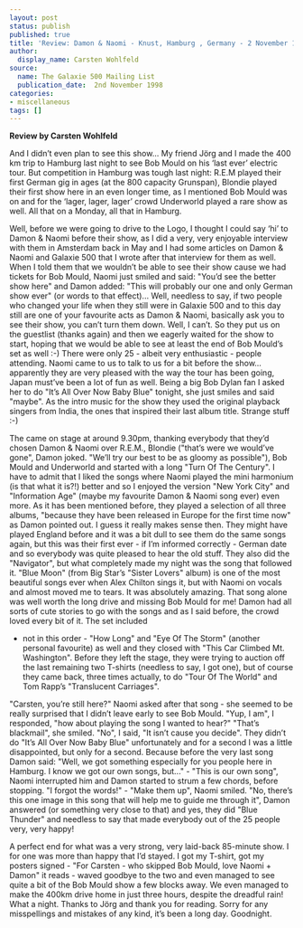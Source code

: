 ```yaml
---
layout: post
status: publish
published: true
title: 'Review: Damon & Naomi - Knust, Hamburg , Germany - 2 November 1998'
author:
  display_name: Carsten Wohlfeld
source:
  name: The Galaxie 500 Mailing List
  publication_date:  2nd November 1998
categories:
- miscellaneous
tags: []
---
```

**Review by Carsten Wohlfeld**

And I didn’t even plan to see this show... My friend Jörg and I made the 400
km trip to Hamburg last night to see Bob Mould on his ‘last ever’ electric
tour. But competition in Hamburg was tough last night: R.E.M played their
first German gig in ages (at the 800 capacity Grunspan), Blondie played their
first show here in an even longer time, as I mentioned Bob Mould was on and
for the ‘lager, lager, lager’ crowd Underworld played a rare show as well. All
that on a Monday, all that in Hamburg.

Well, before we were going to drive to the Logo, I thought I could say ‘hi’ to
Damon & Naomi before their show, as I did a very, very enjoyable interview
with them in Amsterdam back in May and I had some articles on Damon & Naomi
and Galaxie 500 that I wrote after that interview for them as well. When I
told them that we wouldn’t be able to see their show cause we had tickets for
Bob Mould, Naomi just smiled and said: "You’d see the better show here" and
Damon added: "This will probably our one and only German show ever" (or words
to that effect)... Well, needless to say, if two people who changed your life
when they still were in Galaxie 500 and to this day still are one of your
favourite acts as Damon & Naomi, basically ask you to see their show, you
can’t turn them down. Well, I can’t. So they put us on the guestlist (thanks
again) and then we eagerly waited for the show to start, hoping that we would
be able to see at least the end of Bob Mould’s set as well :-) There were only
25 - albeit very enthusiastic - people attending. Naomi came to us to talk to
us for a bit before the show... apparently they are very pleased with the way
the tour has been going, Japan must’ve been a lot of fun as well. Being a big
Bob Dylan fan I asked her to do "It’s All Over Now Baby Blue" tonight, she
just smiles and said "maybe". As the intro music for the show they used the
original playback singers from India, the ones that inspired their last album
title. Strange stuff :-)

The came on stage at around 9.30pm, thanking everybody that they’d chosen
Damon & Naomi over R.E.M., Blondie ("that’s were we would’ve gone", Damon
joked. "We’ll try our best to be as gloomy as possible"), Bob Mould and
Underworld and started with a long "Turn Of The Century". I have to admit that
I liked the songs where Naomi played the mini harmonium (is that what it is?!)
better and so I enjoyed the version "New York City" and "Information Age"
(maybe my favourite Damon & Naomi song ever) even more. As it has been
mentioned before, they played a selection of all three albums, "because they
have been released in Europe for the first time now" as Damon pointed out. I
guess it really makes sense then. They might have played England before and it
was a bit dull to see them do the same songs again, but this was their first
ever - if I’m informed correctly - German date and so everybody was quite
pleased to hear the old stuff. They also did the "Navigator", but what
completely made my night was the song that followed it. "Blue Moon" (from Big
Star’s "Sister Lovers" album) is one of the most beautiful songs ever when
Alex Chilton sings it, but with Naomi on vocals and almost moved me to tears.
It was absolutely amazing. That song alone was well worth the long drive and
missing Bob Mould for me! Damon had all sorts of cute stories to go with the
songs and as I said before, the crowd loved every bit of it. The set included
- not in this order - "How Long" and "Eye Of The Storm" (another personal
favourite) as well and they closed with "This Car Climbed Mt. Washington".
Before they left the stage, they were trying to auction off the last remaining
two T-shirts (needless to say, I got one), but of course they came back, three
times actually, to do "Tour Of The World" and Tom Rapp’s "Translucent
Carriages".

"Carsten, you’re still here?" Naomi asked after that song - she seemed to be
really surprised that I didn’t leave early to see Bob Mould. "Yup, I am", I
responded, "how about playing the song I wanted to hear?" "That’s blackmail",
she smiled. "No", I said, "It isn’t cause you decide". They didn’t do "It’s
All Over Now Baby Blue" unfortunately and for a second I was a little
disappointed, but only for a second. Because before the very last song Damon
said: "Well, we got something especially for you people here in Hamburg. I
know we got our own songs, but..." - "This is our own song", Naomi interrupted
him and Damon started to strum a few chords, before stopping. "I forgot the
words!" - "Make them up", Naomi smiled. "No, there’s this one image in this
song that will help me to guide me through it", Damon answered (or something
very close to that) and yes, they did "Blue Thunder" and needless to say that
made everybody out of the 25 people very, very happy!

A perfect end for what was a very strong, very laid-back 85-minute show. I for
one was more than happy that I’d stayed. I got my T-shirt, got my posters
signed - "For Carsten - who skipped Bob Mould, love Naomi + Damon" it reads -
waved goodbye to the two and even managed to see quite a bit of the Bob Mould
show a few blocks away. We even managed to make the 400km drive home in just
three hours, despite the dreadful rain! What a night. Thanks to Jörg and thank
you for reading. Sorry for any misspellings and mistakes of any kind, it’s
been a long day. Goodnight.

